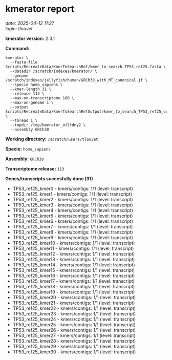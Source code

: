 # kmerator report
*date: 2025-04-12 11:27*  
*login: tlouvet*

**kmerator version:** 2.3.1

**Command:**

```
kmerator \
  --fasta-file Scripts/RecreateData/KmerToSearchRef/kmer_to_search_TP53_ref25.fasta \
  --datadir /scratch/indexes/kmerator/ \
  --genome /scratch/indexes/jellyfish/human/GRCh38_with_MT_canonical.jf \
  --specie homo_sapiens \
  --kmer-length 31 \
  --release 113 \
  --max-on-transcriptome 100 \
  --max-on-genome 1 \
  --output Scripts/RecreateData/KmerToSearchRefOutput/kmer_to_search_TP53_ref25_output \
  --thread 1 \
  --tmpdir /tmp/kmerator_of2fdny2 \
  --assembly GRCh38
```

**Working directory:** `/scratch/users/tlouvet`

**Specie:** `homo_sapiens`

**Assembly:** `GRCh38`

**Transcriptome release:** `113`

**Genes/transcripts succesfully done (31)**

- TP53_ref25_kmer0 - kmers/contigs: 1/1 (level: transcript)
- TP53_ref25_kmer1 - kmers/contigs: 1/1 (level: transcript)
- TP53_ref25_kmer2 - kmers/contigs: 1/1 (level: transcript)
- TP53_ref25_kmer3 - kmers/contigs: 1/1 (level: transcript)
- TP53_ref25_kmer4 - kmers/contigs: 1/1 (level: transcript)
- TP53_ref25_kmer5 - kmers/contigs: 1/1 (level: transcript)
- TP53_ref25_kmer6 - kmers/contigs: 1/1 (level: transcript)
- TP53_ref25_kmer7 - kmers/contigs: 1/1 (level: transcript)
- TP53_ref25_kmer8 - kmers/contigs: 1/1 (level: transcript)
- TP53_ref25_kmer9 - kmers/contigs: 1/1 (level: transcript)
- TP53_ref25_kmer10 - kmers/contigs: 1/1 (level: transcript)
- TP53_ref25_kmer11 - kmers/contigs: 1/1 (level: transcript)
- TP53_ref25_kmer12 - kmers/contigs: 1/1 (level: transcript)
- TP53_ref25_kmer13 - kmers/contigs: 1/1 (level: transcript)
- TP53_ref25_kmer14 - kmers/contigs: 1/1 (level: transcript)
- TP53_ref25_kmer15 - kmers/contigs: 1/1 (level: transcript)
- TP53_ref25_kmer16 - kmers/contigs: 1/1 (level: transcript)
- TP53_ref25_kmer17 - kmers/contigs: 1/1 (level: transcript)
- TP53_ref25_kmer18 - kmers/contigs: 1/1 (level: transcript)
- TP53_ref25_kmer19 - kmers/contigs: 1/1 (level: transcript)
- TP53_ref25_kmer20 - kmers/contigs: 1/1 (level: transcript)
- TP53_ref25_kmer21 - kmers/contigs: 1/1 (level: transcript)
- TP53_ref25_kmer22 - kmers/contigs: 1/1 (level: transcript)
- TP53_ref25_kmer23 - kmers/contigs: 1/1 (level: transcript)
- TP53_ref25_kmer24 - kmers/contigs: 1/1 (level: transcript)
- TP53_ref25_kmer25 - kmers/contigs: 1/1 (level: transcript)
- TP53_ref25_kmer26 - kmers/contigs: 1/1 (level: transcript)
- TP53_ref25_kmer27 - kmers/contigs: 1/1 (level: transcript)
- TP53_ref25_kmer28 - kmers/contigs: 1/1 (level: transcript)
- TP53_ref25_kmer29 - kmers/contigs: 1/1 (level: transcript)
- TP53_ref25_kmer30 - kmers/contigs: 1/1 (level: transcript)
